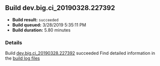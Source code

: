 ## Build dev.big.ci_20190328.227392
- **Build result:** `succeeded`
- **Build queued:** 3/28/2019 5:35:11 PM
- **Build duration:** 5.80 minutes
### Details
Build [dev.big.ci_20190328.227392](https://winappstudio.visualstudio.com/web/build.aspx?pcguid=a4ef43be-68ce-4195-a619-079b4d9834c2&builduri=vstfs%3a%2f%2f%2fBuild%2fBuild%2f27392) succeeded
Find detailed information in the [build log files](https://uwpctdiags.blob.core.windows.net/buildlogs/dev.big.ci_20190328.227392_logs.zip)
